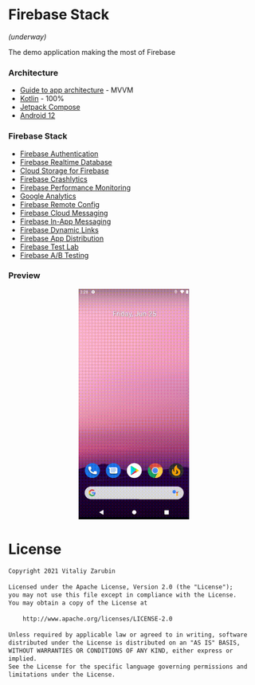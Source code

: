 Firebase Stack
===================
*(underway)*

The demo application making the most of Firebase

### Architecture
* [Guide to app architecture](https://developer.android.com/jetpack/guide) - MVVM
* [Kotlin](https://kotlinlang.org/) - 100%
* [Jetpack Compose](https://developer.android.com/jetpack/compose)
* [Android 12](https://developer.android.com/about/versions/12?authuser=1)

### Firebase Stack
* [Firebase Authentication](https://firebase.google.com/docs/auth)
* [Firebase Realtime Database](https://firebase.google.com/docs/database)
* [Cloud Storage for Firebase](https://firebase.google.com/docs/storage)
* [Firebase Crashlytics](https://firebase.google.com/docs/crashlytics)
* [Firebase Performance Monitoring](https://firebase.google.com/docs/perf-mon)
* [Google Analytics](https://firebase.google.com/docs/analytics)
* [Firebase Remote Config](https://firebase.google.com/docs/remote-config)
* [Firebase Cloud Messaging](https://firebase.google.com/docs/cloud-messaging)
* [Firebase In-App Messaging](https://firebase.google.com/docs/in-app-messaging)
* [Firebase Dynamic Links](https://firebase.google.com/docs/dynamic-links)
* [Firebase App Distribution](https://firebase.google.com/docs/app-distribution)
* [Firebase Test Lab](https://firebase.google.com/docs/test-lab)
* [Firebase A/B Testing](https://firebase.google.com/docs/ab-testing)

### Preview
<p align="center">
<img src="data/vokoscreen-2021-06-25_12-28-44.gif" width="44%"/>
</p>

# License

```
Copyright 2021 Vitaliy Zarubin

Licensed under the Apache License, Version 2.0 (the "License");
you may not use this file except in compliance with the License.
You may obtain a copy of the License at

    http://www.apache.org/licenses/LICENSE-2.0

Unless required by applicable law or agreed to in writing, software
distributed under the License is distributed on an "AS IS" BASIS,
WITHOUT WARRANTIES OR CONDITIONS OF ANY KIND, either express or implied.
See the License for the specific language governing permissions and
limitations under the License.
```